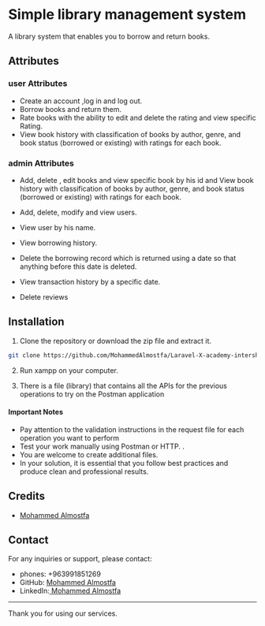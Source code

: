 # Simple library management system

A library system that enables you to borrow and return books.

## Attributes

### user Attributes

-   Create an account ,log in and log out.
-   Borrow books and return them.
-   Rate books with the ability to edit and delete the rating and view specific Rating.
-   View book history with classification of books by author, genre, and book status (borrowed or existing) with ratings for each book.

### admin Attributes

-   Add, delete , edit books and view specific book by his id and View book history with classification of books by author, genre, and book status (borrowed or existing) with ratings for each book.

-   Add, delete, modify and view users.
-   View user by his name.
-   View borrowing history.
-   Delete the borrowing record which is returned using a date so that anything before this date is deleted.
-   View transaction history by a specific date.
-   Delete reviews

## Installation

1. Clone the repository or download the zip file and extract it.

```bash
git clone https://github.com/MohammedAlmostfa/Laravel-X-academy-intership/tree/main/LibraryManagementSystem
```

2. Run xampp on your computer.

3. There is a file (library) that contains all the APIs for the previous operations to try on the Postman application

#### Important Notes

-   Pay attention to the validation instructions in the request file for each operation you want to perform
-   Test your work manually using Postman or HTTP. .
-   You are welcome to create additional files.
-   In your solution, it is essential that you follow best practices and produce clean and professional results.

## Credits

-   [Mohammed Almostfa ](https://github.com/MohammedAlmostfa)

## Contact

For any inquiries or support, please contact:

-   phones: +963991851269
-   GitHub: [Mohammed Almostfa ](https://github.com/MohammedAlmostfa)
-   LinkedIn:[ Mohammed Almostfa](https://www.linkedin.com/in/mohammed-almostfa-63b3a7240/)

---

Thank you for using our services.
